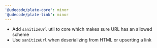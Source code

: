 ```yaml
---
'@udecode/plate-core': minor
'@udecode/plate-link': minor
---
```


- Add `sanitizeUrl` util to core which makes sure URL has an allowed scheme
- Use `sanitizeUrl` when deserializing from HTML or upserting a link
